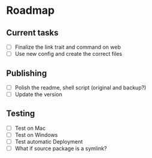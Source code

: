 # Roadmap

## Current tasks

-   [ ] Finalize the link trait and command on web
-   [ ] Use new config and create the correct files

## Publishing

-   [ ] Polish the readme, shell script (original and backup?)
-   [ ] Update the version

## Testing

-   [ ] Test on Mac
-   [ ] Test on Windows
-   [ ] Test automatic Deployment
-   [ ] What if source package is a symlink?

